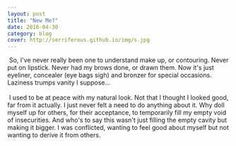 ```yaml
---
layout: post
title: "New Me?"
date: 2016-04-30
category: blog
cover: http://serriferous.github.io/img/s.jpg
---
```

<div class="row">
<div class="col-md-8 col-md-offset-2">
<div class="row">
<div class="col-md-12">
&nbsp;So, I've never really been one to understand make up, or contouring. Never put on lipstick. Never had my brows done, or drawn them. Now it's just eyeliner, concealer (eye bags sigh) and bronzer for special occasions. Laziness trumps vanity I suppose...<br>
<br>
&nbsp;I used to be at peace with my natural look. Not that I thought I looked good, far from it actually. I just never felt a need to do anything about it. Why doll myself up for others, for their acceptance, to temporarily fill my empty void of insecurities. And who's to say this wasn't just filling the empty cavity but making it bigger. I was conflicted, wanting to feel good about myself but not wanting to derive it from others.<br>

</div>
</div>
</div>            
</div>

